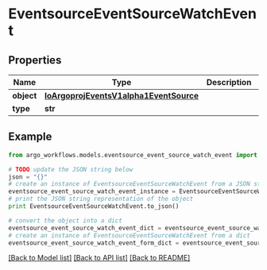 # EventsourceEventSourceWatchEvent


## Properties

Name | Type | Description | Notes
------------ | ------------- | ------------- | -------------
**object** | [**IoArgoprojEventsV1alpha1EventSource**](IoArgoprojEventsV1alpha1EventSource.md) |  | [optional] 
**type** | **str** |  | [optional] 

## Example

```python
from argo_workflows.models.eventsource_event_source_watch_event import EventsourceEventSourceWatchEvent

# TODO update the JSON string below
json = "{}"
# create an instance of EventsourceEventSourceWatchEvent from a JSON string
eventsource_event_source_watch_event_instance = EventsourceEventSourceWatchEvent.from_json(json)
# print the JSON string representation of the object
print EventsourceEventSourceWatchEvent.to_json()

# convert the object into a dict
eventsource_event_source_watch_event_dict = eventsource_event_source_watch_event_instance.to_dict()
# create an instance of EventsourceEventSourceWatchEvent from a dict
eventsource_event_source_watch_event_form_dict = eventsource_event_source_watch_event.from_dict(eventsource_event_source_watch_event_dict)
```
[[Back to Model list]](../README.md#documentation-for-models) [[Back to API list]](../README.md#documentation-for-api-endpoints) [[Back to README]](../README.md)


